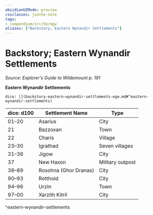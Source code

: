 ```yaml
---
obsidianUIMode: preview
cssclasses: json5e-note
tags:
- compendium/src/5e/egw
aliases: ["Backstory; Eastern Wynandir Settlements"]
---
```

# Backstory; Eastern Wynandir Settlements
*Source: Explorer's Guide to Wildemount p. 191* 

**Eastern Wynandir Settlements**

`dice: [](backstory-eastern-wynandir-settlements-egw.md#^eastern-wynandir-settlements)`

| dice: d100 | Settlement Name | Type |
|------------|-----------------|------|
| 01–20 | Asarius | City |
| 21 | Bazzoxan | Town |
| 22 | Charis | Village |
| 23–30 | Igrathad | Seven villages |
| 31–36 | Jigow | City |
| 37 | New Haxon | Military outpost |
| 38–89 | Rosohna (Ghor Dranas) | City |
| 90–93 | Rotthold | City |
| 94–96 | Urzin | Town |
| 97–00 | Xarzith Kitril | City |
^eastern-wynandir-settlements